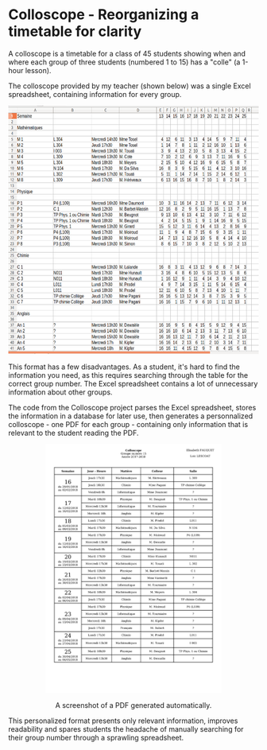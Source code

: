# Colloscope - Reorganizing a timetable for clarity

A colloscope is a timetable for a class of 45 students
showing when and where each
group of three students (numbered 1 to 15) has a "colle"
(a 1-hour lesson).

The colloscope provided by my teacher (shown below) was a single Excel spreadsheet, 
containing information for every group.

<p align="center"><img src="img/screenshot_of_excel_file_colloscope.png"
 height=500 alt="screenshot_of_excel_file_colloscope.png"></img></p>


This format has a few disadvantages.
 As a student, it's hard to find the information you need, as this 
requires searching through the table for the correct group number. 
The Excel spreadsheet contains a lot of unnecessary information about other groups.

The code from the Colloscope project parses the Excel spreadsheet, 
stores the information in a database for later use, then generates a 
personnalized colloscope - one PDF for each group - containing
 only information that is
relevant to the student reading the PDF.

<p align="center"><img src="img/screenshot_of_group_15_s_pdf.jpg"
 height=500 alt="screenshot_of_group_15_s_PDF.jpg"></img></p>
 
<p align="center">A screenshot of a PDF generated automatically.</p>

This personalized format presents only relevant information, improves readability and spares students the headache of manually searching for their group number through a sprawling spreadsheet.